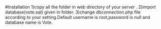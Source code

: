 #Installation
1)copy all the folder in web directory of your server .
2)import database(vote.sql) given in folder.
3)change dbconnection.php file according to your setting.Default username is root,password is null and database name is Vote.
